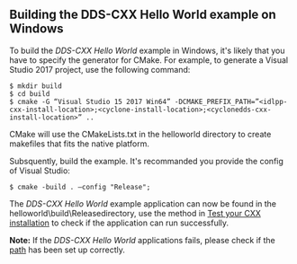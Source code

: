 ## Building the DDS-CXX Hello World example on Windows

To build the _DDS-CXX Hello World_ example in Windows, it's likely that you have to specify the generator for CMake. For example, to generate a Visual Studio 2017 project, use the following command:

```
$ mkdir build
$ cd build
$ cmake -G “Visual Studio 15 2017 Win64” -DCMAKE_PREFIX_PATH=”<idlpp-cxx-install-location>;<cyclone-install-location>;<cyclonedds-cxx-install-location>” ..
```


CMake will use the CMakeLists.txt in the helloworld directory to create makefiles that fits the native platform.

Subsquently, build the example. It's recommanded you provide the config of Visual Studio:

```
$ cmake -build . –config "Release";
```


The _DDS-CXX Hello World_ example application can now be found in the helloworld\build\Releasedirectory, use the method in [Test your CXX installation](InstallCycloneDDS-CXX/test-your-cxx-installation-for-native-installation.html) to check if the application can run successfully.

**Note:** If the _DDS-CXX Hello World_ applications fails, please check if the [path](InstallCycloneDDS-CXX/environnement-variable-updates.html) has been set up correctly.